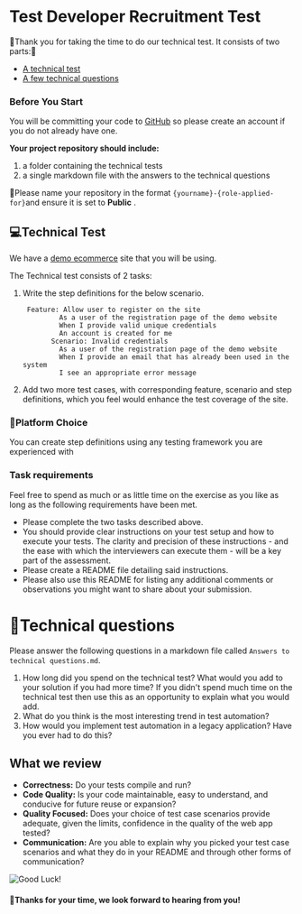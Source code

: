 
Test Developer Recruitment Test
==================================

:rocket:Thank you for taking the time to do our technical test. It consists of two parts::rocket:

* [A technical test](#technical-test)
* [A few technical questions](#technical-questions)

### Before You Start
You will be committing your code to [GitHub](http://github.com) so please create an account if you do not already have one. 

**Your project repository should include:** 

1. a folder containing the technical tests
2. a single markdown file with the answers to the technical questions

:triangular_flag_on_post:Please name your repository in the format `{yourname}-{role-applied-for}`and ensure it is set to **Public** .

## :computer:Technical Test

We have a [demo ecommerce](http://104.42.251.168/) site that you will be using.

The Technical test consists of 2 tasks:

1. Write the step definitions for the below scenario.

		Feature: Allow user to register on the site
				As a user of the registration page of the demo website
				When I provide valid unique credentials
				An account is created for me
			  Scenario: Invalid credentials
				As a user of the registration page of the demo website
				When I provide an email that has already been used in the system
				I see an appropriate error message

2. Add two more test cases, with corresponding feature, scenario and step definitions, which you feel would enhance the test coverage of the site.


### :file_folder:Platform Choice

You can create step definitions using any testing framework you are experienced with

### Task requirements

Feel free to spend as much or as little time on the exercise as you like as long as the following requirements have been met.  

- Please complete the two tasks described above.
- You should provide clear instructions on your test setup and how to execute your tests. The clarity and precision of these instructions - and the ease with which the interviewers can execute them - will be a key part of the assessment. 
- Please create a README file detailing said instructions. 
- Please also use this README for listing any additional comments or observations you might want to share about your submission.

# :speech_balloon:Technical questions

Please answer the following questions in a markdown file called `Answers to technical questions.md`.

1. How long did you spend on the technical test? What would you add to your solution if you had more time? If you didn't spend much time on the technical test then use this as an opportunity to explain what you would add.
2. What do you think is the most interesting trend in test automation?
3. How would you implement test automation in a legacy application? Have you ever had to do this?

## What we review

* **Correctness:** Do your tests compile and run?  
* **Code Quality:** Is your code maintainable, easy to understand, and conducive for future reuse or expansion?
* **Quality Focused:** Does your choice of test case scenarios provide adequate, given the limits, confidence in the quality of the web app tested?
* **Communication:** Are you able to explain why you picked your test case scenarios and what they do in your README and through other forms of communication?

![Good Luck!](http://i.imgur.com/DHxjAeQ.jpg)

#### :wave:Thanks for your time, we look forward to hearing from you!
